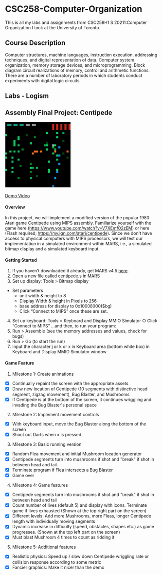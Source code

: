 # CSC258-Computer-Organization

This is all my labs and assignments from CSC258H1 S 20211:Computer Organization I took at the University of Toronto.

## Course Description
Computer structures, machine languages, instruction execution, addressing techniques, and digital representation of data. Computer system organization, memory storage devices, and microprogramming. Block diagram circuit realizations of memory, control and arithmetic functions. There are a number of laboratory periods in which students conduct experiments with digital logic circuits.

## Labs - Logism


## Assembly Final Project: Centipede

![image](./Demopic.png)


[Demo Video](https://www.jimschenchen.com/2021/04/16/csc258-assembly-final-project-centipede-demo-video/)

#### Overview
In this project, we will implement a modified version of the popular 1980 Atari game Centipede using MIPS assembly. Familiarize yourself with the game here (https://www.youtube.com/watch?v=V7XEmf02zEM) or here (Flash required; https://my.ign.com/atari/centipede).
Since we don't have access to physical computers with MIPS processors, we will test our implementation in a simulated environment within MARS, i.e., a simulated bitmap display and a simulated keyboard input.

#### Getting Started
1. If you haven’t downloaded it already, get MARS v4.5 [here](https://courses.missouristate.edu/KenVollmar/MARS/download.htm).
2. Open a new file called centipede.s in MARS
3. Set up display: Tools > Bitmap display
 + Set parameters 
    + unit width & height to 8
    + Display Width & height in Pixels to 256
    + base address for display to 0x10008000($bg)
    + Click “Connect to MIPS” once these are set.
4. Set up keyboard: Tools > Keyboard and Display MMIO Simulator
○ Click “Connect to MIPS”
...and then, to run your program:
5. Run > Assemble (see the memory addresses and values, check for bugs)
6. Run > Go (to start the run)
7. Input the character j or k or x in Keyboard area (bottom white box) in Keyboard
and Display MMIO Simulator window

#### Game Feature

1. Milestone 1: Create animations
- [x] Continually repaint the screen with the appropriate assets
- [x] Draw new location of Centipede (10 segments with distinctive head segment, zigzag movement), Bug Blaster, and Mushrooms
- [x] If Centipede is at the bottom of the screen, it continues wriggling and invading the Bug Blaster's personal space
2. Milestone 2: Implement movement controls 
- [x] With keyboard input, move the Bug Blaster along the bottom of the screen
- [x] Shoot out Darts when x is pressed
3. Milestone 3: Basic running version 
- [x] Random Flea movement and initial Mushroom location generator
- [x] Centipede segments turn into mushrooms if shot and "break" if shot in between head and tail.
- [x] Terminate program if Flea intersects a Bug Blaster
- [x] Game over
4. Milestone 4: Game features
- [x] Centipede segments turn into mushrooms if shot and "break" if shot in between head and tail
- [x] Count number of lives (default 5) and display with icons. Terminate game if lives exhausted (Shown at the top right part on the screen)
- [x] Different levels: Add more Mushrooms, more Fleas, longer Centipede length with individually moving segments
- [x] Dynamic increase in difficulty (speed, obstacles, shapes etc.) as game progresses. (Shown at the top left part on the screen)
- [x] Must blast Mushroom 4 times to count as ridding it
5. Milestone 5: Additional features
- [x] Realistic physics: Speed up / slow down Centipede wriggling rate or collision response according to some metric
- [x] Fancier graphics: Make it nicer than the demo
